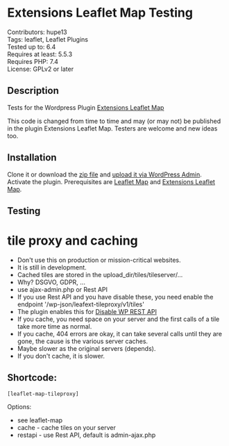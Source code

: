 # Extensions Leaflet Map Testing

Contributors: hupe13    
Tags: leaflet, Leaflet Plugins   
Tested up to: 6.4  
Requires at least: 5.5.3     
Requires PHP: 7.4  
License: GPLv2 or later

## Description

Tests for the Wordpress Plugin <a href="https://wordpress.org/plugins/extensions-leaflet-map/">Extensions Leaflet Map</a>

This code is changed from time to time and may (or may not) be published in the plugin Extensions Leaflet Map. Testers are welcome and new ideas too.

<h2>Installation</h2>

Clone it or download the <a href="https://github.com/hupe13/extensions-leaflet-map-testing/archive/refs/heads/main.zip">zip file</a> and <a href="https://wordpress.org/support/article/managing-plugins/#manual-upload-via-wordpress-admin">upload it via WordPress Admin</a>.
Activate the plugin. Prerequisites are <a href="https://wordpress.org/plugins/leaflet-map/">Leaflet Map</a> and <a href="https://wordpress.org/plugins/extensions-leaflet-map/">Extensions Leaflet Map</a>.

<h2>Testing</h2>

# tile proxy and caching

- Don't use this on production or mission-critical websites.
- It is still in development.
- Cached tiles are stored in the upload_dir/tiles/tileserver/...
- Why? DSGVO, GDPR, ...
- use ajax-admin.php or Rest API
- If you use Rest API and you have disable these, you need enable the endpoint '/wp-json/leafext-tileproxy/v1/tiles'
- The plugin enables this for [Disable WP REST API](https://wordpress.org/plugins/disable-wp-rest-api/)
- If you cache, you need space on your server and the first calls of a tile take more time as normal.
- If you cache, 404 errors are okay, it can take several calls until they are gone, the cause is the various server caches.
- Maybe slower as the original servers (depends).
- If you don't cache, it is slower.

## Shortcode:

```
[leaflet-map-tileproxy]
```

Options:
- see leaflet-map
- cache - cache tiles on your server
- restapi - use Rest API, default is admin-ajax.php
